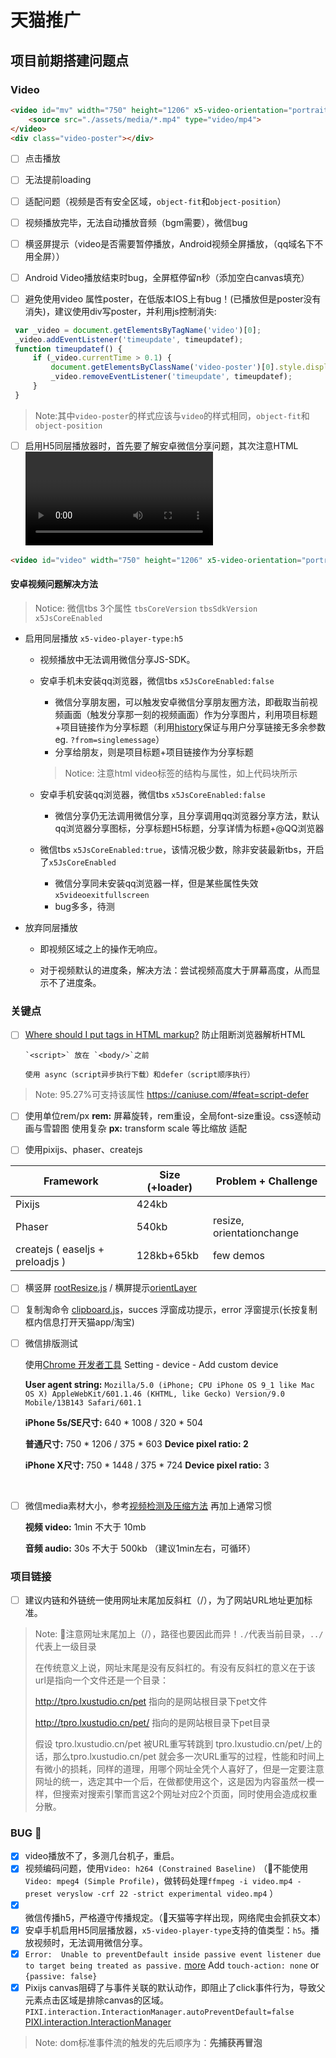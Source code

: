# 天猫推广

## 项目前期搭建问题点

### Video

```html
<video id="mv" width="750" height="1206" x5-video-orientation="portrait" x-webkit-airplay="allow" x5-video-player-type="h5" x5-video-player-fullscreen="true" webkit-playsinline="true" playsinline="true">
    <source src="./assets/media/*.mp4" type="video/mp4">
</video>
<div class="video-poster"></div>
```
- [ ] 点击播放

- [ ] 无法提前loading

- [ ] 适配问题（视频是否有安全区域，`object-fit`和`object-position`）

- [ ] 视频播放完毕，无法自动播放音频（bgm需要），微信bug

- [ ] 横竖屏提示（video是否需要暂停播放，Android视频全屏播放，（qq域名下不用全屏））

- [ ] Android Video播放结束时bug，全屏框停留n秒（添加空白canvas填充）

- [ ] 避免使用video 属性poster，在低版本IOS上有bug！(已播放但是poster没有消失)，建议使用div写poster，并利用js控制消失:
```javascript
 var _video = document.getElementsByTagName('video')[0];
 _video.addEventListener('timeupdate', timeupdatef);
 function timeupdatef() {
     if (_video.currentTime > 0.1) {
         document.getElementsByClassName('video-poster')[0].style.display = 'none';
         _video.removeEventListener('timeupdate', timeupdatef);
     }
 }
```
> Note:其中`video-poster`的样式应该与`video`的样式相同，`object-fit`和`object-position`

- [ ] 启用H5同层播放器时，首先要了解安卓微信分享问题，其次注意HTML  <video> 标签的样式，如下：

```html
<video id="video" width="750" height="1206" x5-video-orientation="portrait" x-webkit-airplay="allow" x5-video-player-type="h5" x5-video-player-fullscreen="true" webkit-playsinline="true" playsinline="true" src="./assets/media/tmgc.mp4" type="video/mp4"</video>
```
#### 安卓视频问题解决方法

> Notice: 微信tbs 3个属性  `tbsCoreVersion` `tbsSdkVersion` `x5JsCoreEnabled`

- 启用同层播放 `x5-video-player-type:h5` 

  - 视频播放中无法调用微信分享JS-SDK。

  - 安卓手机未安装qq浏览器，微信tbs  `x5JsCoreEnabled:false`

    - 微信分享朋友圈，可以触发安卓微信分享朋友圈方法，即截取当前视频画面（触发分享那一刻的视频画面）作为分享图片，利用项目标题+项目链接作为分享标题（利用[history](https://github.com/Sanchez3/MyProject/issues/5)保证与用户分享链接无多余参数 eg. `?from=singlemessage`）
    - 分享给朋友，则是项目标题+项目链接作为分享标题

    > Notice: 注意html video标签的结构与属性，如上代码块所示

  - 安卓手机安装qq浏览器，微信tbs  `x5JsCoreEnabled:false`

    - 微信分享仍无法调用微信分享，且分享调用qq浏览器分享方法，默认qq浏览器分享图标，分享标题H5标题，分享详情为标题+@QQ浏览器

  - 微信tbs  `x5JsCoreEnabled:true`，该情况极少数，除非安装最新tbs，开启了`x5JsCoreEnabled`

    - 微信分享同未安装qq浏览器一样，但是某些属性失效`x5videoexitfullscreen`
    - bug多多，待测

- 放弃同层播放

  - 即视频区域之上的操作无响应。

  - 对于视频默认的进度条，解决方法：尝试视频高度大于屏幕高度，从而显示不了进度条。



### 关键点

- [ ] [Where should I put  tags in HTML markup?](https://stackoverflow.com/questions/436411/where-should-i-put-script-tags-in-html-markup)  防止阻断浏览器解析HTML

      `<script>` 放在 `<body/>`之前

      使用 async（script异步执行下载）和defer（script顺序执行）

> Note: 95.27%可支持该属性 https://caniuse.com/#feat=script-defer

- [ ] 使用单位rem/px
  **rem:** 屏幕旋转，rem重设，全局font-size重设。css逐帧动画与雪碧图 使用复杂
  **px:**  transform scale 等比缩放 适配

- [ ] 使用pixijs、phaser、createjs


| Framework                        | Size (+loader) | Problem + Challenge       |
| -------------------------------- | -------------- | ------------------------- |
| Pixijs                           | 424kb          |                           |
| Phaser                           | 540kb          | resize, orientationchange |
| createjs ( easeljs + preloadjs ) | 128kb+65kb     | few demos                 |

- [ ] 横竖屏 [rootResize.js](https://github.com/Sanchez3/MyProject/blob/master/TMD/rootResize.js) / 横屏提示[orientLayer](https://github.com/Sanchez3/MyProject/blob/master/NBA2/orientLayer.html) 

- [ ] 复制淘命令 [clipboard.js](https://github.com/zenorocha/clipboard.js)，succes 浮窗成功提示，error 浮窗提示(长按复制框内信息打开天猫app/淘宝)

- [ ] 微信排版测试

  使用[Chrome 开发者工具](https://developers.google.com/web/tools/chrome-devtools/?hl=zh-cn) Setting - device - Add custom device

  **User agent string:**  `Mozilla/5.0 (iPhone; CPU iPhone OS 9_1 like Mac OS X) AppleWebKit/601.1.46 (KHTML, like Gecko) Version/9.0 Mobile/13B143 Safari/601.1`

  **iPhone 5s/SE尺寸:** 640 * 1008  / 320 * 504  

  **普通尺寸:** 750 * 1206  / 375 * 603  **Device pixel ratio: 2**

  **iPhone X尺寸:** 750 * 1448 / 375 * 724  **Device pixel ratio:** 3

  ​


- [ ] 微信media素材大小，参考[视频检测及压缩方法](https://wximg.qq.com/wxp/temp/VideoResizeMethod.pdf) 再加上通常习惯

  **视频 video:** 1min 不大于 10mb

  **音频 audio:** 30s 不大于 500kb  （建议1min左右，可循环）


### 项目链接

- [ ] 建议内链和外链统一使用网址末尾加反斜杠（/），为了网站URL地址更加标准。

> Note:    🚨注意网址末尾加上（/），路径也要因此而异！`./`代表当前目录，`../`代表上一级目录
>
> 在传统意义上说，网址末尾是没有反斜杠的。有没有反斜杠的意义在于该url是指向一个文件还是一个目录：
>
> http://tpro.lxustudio.cn/pet  指向的是网站根目录下pet文件
>
> http://tpro.lxustudio.cn/pet/  指向的是网站根目录下pet目录
>
> 假设 tpro.lxustudio.cn/pet 被URL重写转跳到 tpro.lxustudio.cn/pet/上的话，那么tpro.lxustudio.cn/pet 就会多一次URL重写的过程，性能和时间上有微小的损耗，同样的道理，用哪个网址全凭个人喜好了，但是一定要注意网址的统一，选定其中一个后，在做都使用这个，这是因为内容虽然一模一样，但搜索对搜索引擎而言这2个网址对应2个页面，同时使用会造成权重分散。
>
> 



### BUG :bug:

- [x] video播放不了，多测几台机子，重启。
- [x] 视频编码问题，使用`Video: h264 (Constrained Baseline)` （🚫不能使用 `Video: mpeg4 (Simple Profile)`，做转码处理`ffmpeg -i video.mp4 -preset veryslow -crf 22 -strict experimental video.mp4` ）
- [x] 微信传播h5，严格遵守传播规定。（🚫天猫等字样出现，网络爬虫会抓获文本）
- [x] 安卓手机启用H5同层播放器，`x5-video-player-type`支持的值类型：`h5`。播放视频时，无法调用微信分享。
- [x] `Error:  Unable to preventDefault inside passive event listener due to target being treated as passive.` [more](https://github.com/bevacqua/dragula/issues/468)  Add  `touch-action: none` or `{passive: false}`
- [x] Pixijs canvas阻碍了与事件关联的默认动作，即阻止了click事件行为，导致父元素点击区域是排除canvas的区域。`PIXI.interaction.InteractionManager.autoPreventDefault=false` [PIXI.interaction.InteractionManager](http://pixijs.download/dev/docs/PIXI.interaction.InteractionManager.html)

> Note: dom标准事件流的触发的先后顺序为：**先捕获再冒泡**